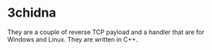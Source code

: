 # 3chidna
They are a couple of reverse TCP payload and a handler that are for Windows and Linux.
They are written in C++.
